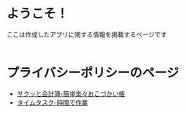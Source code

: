 # ようこそ！
ここは作成したアプリに関する情報を掲載するページです
<br><br>
# プライバシーポリシーのページ
- [サクッと会計簿-簡単楽々おこづかい帳](/privacy-policy/saku-to-kakeibo)
- [タイムタスク-時間で作業](/privacy-policy/time-task.md)
